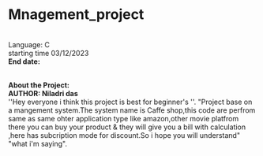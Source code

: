 # Mnagement_project
 <br>Language: C
  <br>starting time 03/12/2023
   <br><b>End date:
 
 <br>About the Project:
 <br>AUTHOR: Niladri das</b>
 <br>''Hey everyone i think this project is best for beginner's ''.
 "Project base on a mangement system.The system name is Caffe shop,this code are perfrom same as same ohter application type like amazon,other movie platfrom there you can buy your product & they will give you a bill with calculation ,here has subcription mode for discount.So i hope you will understand" "what i'm saying". 
 
 
